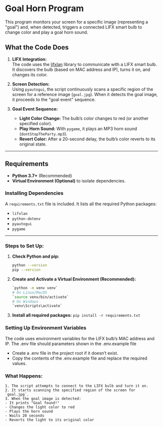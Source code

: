 # Goal Horn Program

This program monitors your screen for a specific image (representing a "goal") and, when detected, triggers a connected LIFX smart bulb to change color and play a goal horn sound.

## What the Code Does

1. **LIFX Integration:**  
   The code uses the [lifxlan](https://github.com/mclarkk/lifxlan) library to communicate with a LIFX smart bulb. It discovers the bulb (based on MAC address and IP), turns it on, and changes its color.

2. **Screen Detection:**  
   Using `pyautogui`, the script continuously scans a specific region of the screen for a reference image (`goal.jpg`). When it detects the goal image, it proceeds to the "goal event" sequence.

3. **Goal Event Sequence:**
   - **Light Color Change:** The bulb’s color changes to red (or another specified color).
   - **Play Horn Sound:** With `pygame`, it plays an MP3 horn sound (`dontStopTheParty.mp3`).
   - **Revert Color:** After a 20-second delay, the bulb’s color reverts to its original state.

---

## Requirements

- **Python 3.7+** (Recommended)
- **Virtual Environment (Optional)** to isolate dependencies.

### Installing Dependencies

A `requirements.txt` file is included. It lists all the required Python packages:

- `lifxlan`
- `python-dotenv`
- `pyautogui`
- `pygame`

---

### Steps to Set Up:

1. **Check Python and pip:**
   ```bash
   python --version
   pip --version

2. **Create and Activate a Virtual Environment (Recommended):**

    ```bash
    `python -m venv venv`
    # On Linux/MacOS
    `source venv/bin/activate`
    # On Windows
    `venv\Scripts\activate`

3. **Install all required packages:**
    `pip install -r requirements.txt`

### Setting Up Environment Variables

The code uses environment variables for the LIFX bulb’s MAC address and IP. The .env file should parameters shown in the .env.example file
- Create a .env file in the project root if it doesn’t exist.
- Copy the contents of the .env.example file and replace the required values.

### What Happens:

    1. The script attempts to connect to the LIFX bulb and turn it on.
    2. It starts scanning the specified region of the screen for `goal.jpg`.
    3. When the goal image is detected:
    - It prints "Goal found!"
    - Changes the light color to red
    - Plays the horn sound
    - Waits 20 seconds
    - Reverts the light to its original color
